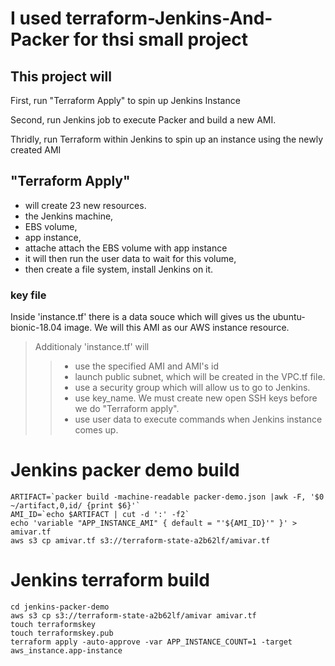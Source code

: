 # I used terraform-Jenkins-And-Packer for thsi small project

## This project will
First, run "Terraform Apply" to spin up Jenkins Instance </br>

Second, run Jenkins job to execute Packer and build a new AMI. </br>

Thridly, run Terraform within Jenkins to spin up an instance using the newly created AMI </br>

## "Terraform Apply"
- will create 23 new resources.
- the Jenkins machine,
- EBS volume,
- app instance,
- attache attach the EBS volume with app instance
- it will then run the user data to wait for this volume,
- then create a file system, install Jenkins on it.

### key file </br>
Inside 'instance.tf' there is a data souce which will gives us the ubuntu-bionic-18.04 image. We will this AMI as our AWS instance resource.

> Additionaly 'instance.tf' will </br>
>> - use the specified AMI and AMI's id </br>
>> - launch public subnet, which will be created in the VPC.tf file. </br>
>> - use a security group which will allow us to go to Jenkins. </br>
>> - use key_name. We must create new open SSH keys before we do "Terraform apply". </br>
>> - use user data to execute commands when Jenkins instance comes up. </br>

# Jenkins packer demo build
```
ARTIFACT=`packer build -machine-readable packer-demo.json |awk -F, '$0 ~/artifact,0,id/ {print $6}'`
AMI_ID=`echo $ARTIFACT | cut -d ':' -f2`
echo 'variable "APP_INSTANCE_AMI" { default = "'${AMI_ID}'" }' > amivar.tf
aws s3 cp amivar.tf s3://terraform-state-a2b62lf/amivar.tf
```

# Jenkins terraform build
```
cd jenkins-packer-demo
aws s3 cp s3://terraform-state-a2b62lf/amivar amivar.tf
touch terraformskey
touch terraformskey.pub
terraform apply -auto-approve -var APP_INSTANCE_COUNT=1 -target aws_instance.app-instance
```
